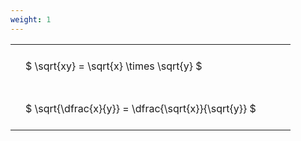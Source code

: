 ```yaml
---
weight: 1
---
```


<style type="text/css">
#T_803d3 th.col_heading {
  text-align: left;
  font-size: 1em;
}
#T_803d3 td {
  text-align: left;
  font-size: 1em;
  padding: 1.5em;
}
#T_803d3_row0_col0, #T_803d3_row1_col0 {
  width: 400px;
  white-space: pre-wrap;
}
</style>
<table id="T_803d3">
  <thead>
  </thead>
  <tbody>
    <tr>
      <td id="T_803d3_row0_col0" class="data row0 col0" >$ \sqrt{xy} = \sqrt{x} \times \sqrt{y} $</td>
    </tr>
    <tr>
      <td id="T_803d3_row1_col0" class="data row1 col0" >$ \sqrt{\dfrac{x}{y}} = \dfrac{\sqrt{x}}{\sqrt{y}} $</td>
    </tr>
  </tbody>
</table>
